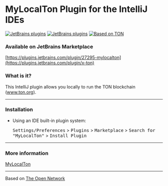 # MyLocalTon Plugin for the IntelliJ IDEs

[![JetBrains plugins][plugin-version-svg]][plugin-repo]
[![JetBrains plugins][plugin-downloads-svg]][plugin-repo]
[![Based on TON][ton-svg]][ton]

### Available on JetBrains Marketplace

[https://plugins.jetbrains.com/plugin/27295-mylocalton](https://plugins.jetbrains.com/plugin/x-ton)

### What is it?
This IntelliJ plugin allows you locally to run the TON blockchain (www.ton.org).

---

### Installation

- Using an IDE built-in plugin system:

  <kbd>Settings/Preferences</kbd> > <kbd>Plugins</kbd> > <kbd>Marketplace</kbd> > <kbd>Search for "MyLocalTon"</kbd> >
  <kbd>Install Plugin</kbd>

---

### More information

[MyLocalTon](https://github.com/neodiX42/MyLocalTon)

---

Based on [The Open Network](https://ton.org)

<!-- Badges -->
[plugin-repo]: https://plugins.jetbrains.com/plugin/27295-mylocalton
[plugin-version-svg]: https://img.shields.io/jetbrains/plugin/v/27295-mylocalton.svg
[plugin-downloads-svg]: https://img.shields.io/jetbrains/plugin/d/27295-mylocalton.svg
[ton-svg]: https://img.shields.io/badge/Based%20on-TON-blue
[ton]: https://ton.org